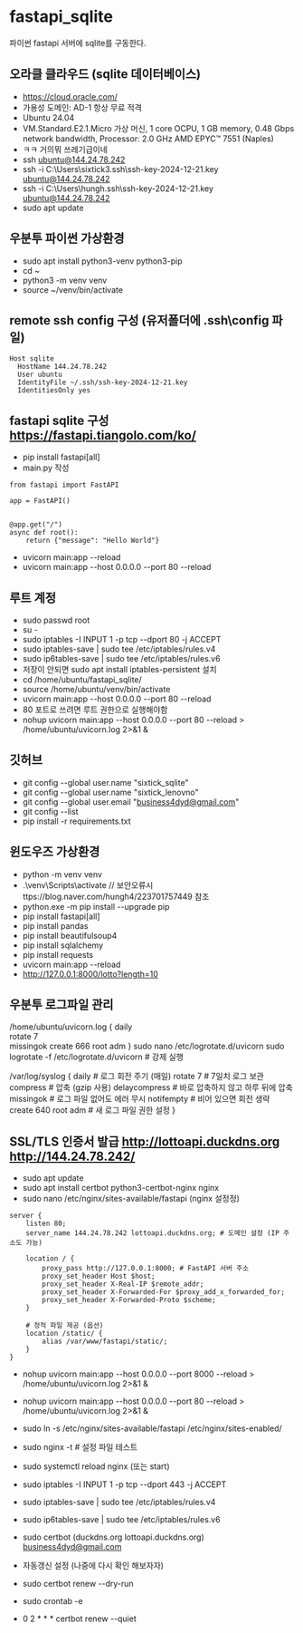 # fastapi_sqlite
파이썬 fastapi 서버에 sqlite를 구동한다.

## 오라클 클라우드 (sqlite 데이터베이스)
- https://cloud.oracle.com/
- 가용성 도메인: AD-1 항상 무료 적격
- Ubuntu 24.04
- VM.Standard.E2.1.Micro 가상 머신, 1 core OCPU, 1 GB memory, 0.48 Gbps network bandwidth, Processor: 2.0 GHz AMD EPYC™ 7551 (Naples)
- ㅋㅋ 거의뭐 쓰레기급이네 
- ssh ubuntu@144.24.78.242
- ssh -i C:\Users\sixtick3\.ssh\ssh-key-2024-12-21.key ubuntu@144.24.78.242
- ssh -i C:\Users\hungh\.ssh\ssh-key-2024-12-21.key ubuntu@144.24.78.242
- sudo apt update

## 우분투 파이썬 가상환경
- sudo apt install python3-venv python3-pip
- cd ~
- python3 -m venv venv
- source ~/venv/bin/activate

## remote ssh config 구성 (유저폴더에 .ssh\config 파일)
```
Host sqlite
  HostName 144.24.78.242
  User ubuntu
  IdentityFile ~/.ssh/ssh-key-2024-12-21.key
  IdentitiesOnly yes
```

## fastapi sqlite 구성 https://fastapi.tiangolo.com/ko/
- pip install fastapi[all]
- main.py 작성
```
from fastapi import FastAPI

app = FastAPI()


@app.get("/")
async def root():
    return {"message": "Hello World"}
```

- uvicorn main:app --reload
- uvicorn main:app --host 0.0.0.0 --port 80 --reload


## 루트 계정
- sudo passwd root
- su -
- sudo iptables -I INPUT 1 -p tcp --dport 80 -j ACCEPT
- sudo iptables-save | sudo tee /etc/iptables/rules.v4
- sudo ip6tables-save | sudo tee /etc/iptables/rules.v6
- 저장이 안되면 sudo apt install iptables-persistent 설치
- cd /home/ubuntu/fastapi_sqlite/
- source /home/ubuntu/venv/bin/activate
- uvicorn main:app --host 0.0.0.0 --port 80 --reload
- 80 포트로 쓰려면 루트 권한으로 실행해야함
- nohup uvicorn main:app --host 0.0.0.0 --port 80 --reload > /home/ubuntu/uvicorn.log 2>&1 &


## 깃허브 
- git config --global user.name "sixtick_sqlite"
- git config --global user.name "sixtick_lenovno"
- git config --global user.email "business4dyd@gmail.com"
- git config --list
- pip install -r requirements.txt




## 윈도우즈 가상환경
- python -m venv venv
- .\venv\Scripts\activate   // 보안오류시 ttps://blog.naver.com/hungh4/223701757449  참조
- python.exe -m pip install --upgrade pip
- pip install fastapi[all]
- pip install pandas
- pip install beautifulsoup4
- pip install sqlalchemy
- pip install requests
- uvicorn main:app --reload
- http://127.0.0.1:8000/lotto?length=10



## 우분투 로그파일 관리

/home/ubuntu/uvicorn.log {
    daily            
    rotate 7         
    missingok
    create 666 root adm
}
sudo nano /etc/logrotate.d/uvicorn
sudo logrotate -f /etc/logrotate.d/uvicorn  # 강제 실행

/var/log/syslog {
    daily            # 로그 회전 주기 (매일)
    rotate 7         # 7일치 로그 보관
    compress         # 압축 (gzip 사용)
    delaycompress    # 바로 압축하지 않고 하루 뒤에 압축
    missingok        # 로그 파일 없어도 에러 무시
    notifempty       # 비어 있으면 회전 생략
    create 640 root adm  # 새 로그 파일 권한 설정
}



## SSL/TLS 인증서 발급  http://lottoapi.duckdns.org  http://144.24.78.242/

- sudo apt update
- sudo apt install certbot python3-certbot-nginx nginx
- sudo nano /etc/nginx/sites-available/fastapi   (nginx 설정정)
```
server {
    listen 80;
    server_name 144.24.78.242 lottoapi.duckdns.org; # 도메인 설정 (IP 주소도 가능)

    location / {
        proxy_pass http://127.0.0.1:8000; # FastAPI 서버 주소
        proxy_set_header Host $host;
        proxy_set_header X-Real-IP $remote_addr;
        proxy_set_header X-Forwarded-For $proxy_add_x_forwarded_for;
        proxy_set_header X-Forwarded-Proto $scheme;
    }

    # 정적 파일 제공 (옵션)
    location /static/ {
        alias /var/www/fastapi/static/;
    }
}
```
- nohup uvicorn main:app --host 0.0.0.0 --port 8000 --reload > /home/ubuntu/uvicorn.log 2>&1 &
- nohup uvicorn main:app --host 0.0.0.0 --port 80 --reload > /home/ubuntu/uvicorn.log 2>&1 &

- sudo ln -s /etc/nginx/sites-available/fastapi /etc/nginx/sites-enabled/
- sudo nginx -t  # 설정 파일 테스트
- sudo systemctl reload nginx  (또는 start)

- sudo iptables -I INPUT 1 -p tcp --dport 443 -j ACCEPT
- sudo iptables-save | sudo tee /etc/iptables/rules.v4
- sudo ip6tables-save | sudo tee /etc/iptables/rules.v6

- sudo certbot   (duckdns.org lottoapi.duckdns.org) business4dyd@gmail.com

- 자동갱신 설정 (나중에 다시 확인 해보자자)
- sudo certbot renew --dry-run
- sudo crontab -e
- 0 2 * * * certbot renew --quiet
